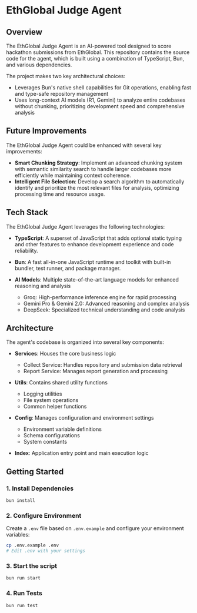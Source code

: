 # EthGlobal Judge Agent

## Overview

The EthGlobal Judge Agent is an AI-powered tool designed to score hackathon submissions from EthGlobal. This repository contains the source code for the agent, which is built using a combination of TypeScript, Bun, and various dependencies.

The project makes two key architectural choices:

- Leverages Bun's native shell capabilities for Git operations, enabling fast and type-safe repository management
- Uses long-context AI models (R1, Gemini) to analyze entire codebases without chunking, prioritizing development speed and comprehensive analysis

## Future Improvements

The EthGlobal Judge Agent could be enhanced with several key improvements:

- **Smart Chunking Strategy**: Implement an advanced chunking system with semantic similarity search to handle larger codebases more efficiently while maintaining context coherence.
- **Intelligent File Selection**: Develop a search algorithm to automatically identify and prioritize the most relevant files for analysis, optimizing processing time and resource usage.

## Tech Stack

The EthGlobal Judge Agent leverages the following technologies:

- **TypeScript**: A superset of JavaScript that adds optional static typing and other features to enhance development experience and code reliability.

- **Bun**: A fast all-in-one JavaScript runtime and toolkit with built-in bundler, test runner, and package manager.

- **AI Models**: Multiple state-of-the-art language models for enhanced reasoning and analysis
  - Groq: High-performance inference engine for rapid processing
  - Gemini Pro & Gemini 2.0: Advanced reasoning and complex analysis
  - DeepSeek: Specialized technical understanding and code analysis

## Architecture

The agent's codebase is organized into several key components:

- **Services**: Houses the core business logic

  - Collect Service: Handles repository and submission data retrieval
  - Report Service: Manages report generation and processing

- **Utils**: Contains shared utility functions

  - Logging utilities
  - File system operations
  - Common helper functions

- **Config**: Manages configuration and environment settings

  - Environment variable definitions
  - Schema configurations
  - System constants

- **Index**: Application entry point and main execution logic

## Getting Started

### 1. Install Dependencies

```bash
bun install
```

### 2. Configure Environment

Create a `.env` file based on `.env.example` and configure your environment variables:

```bash
cp .env.example .env
# Edit .env with your settings
```

### 3. Start the script

```bash
bun run start
```

### 4. Run Tests

```bash
bun run test
```
